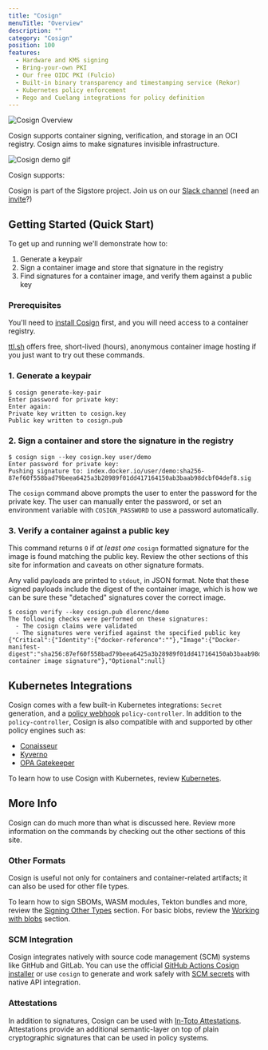 ```yaml
---
title: "Cosign"
menuTitle: "Overview"
description: ""
category: "Cosign"
position: 100
features:
  - Hardware and KMS signing
  - Bring-your-own PKI
  - Our free OIDC PKI (Fulcio)
  - Built-in binary transparency and timestamping service (Rekor)
  - Kubernetes policy enforcement
  - Rego and Cuelang integrations for policy definition
---
```


![Cosign Overview](/cosign_overview_v1.jpg)

Cosign supports container signing, verification, and storage in an OCI registry.
Cosign aims to make signatures invisible infrastructure.

![Cosign demo gif](/cosign.gif)

Cosign supports:

<list :items="features" type="info"></list>

Cosign is part of the Sigstore project. Join us on our [Slack channel](https://sigstore.slack.com/) (need an [invite](https://links.sigstore.dev/slack-invite)?)

## Getting Started (Quick Start)

To get up and running we'll demonstrate how to: 

1. Generate a keypair
1. Sign a container image and store that signature in the registry
1. Find signatures for a container image, and verify them against a public key

### Prerequisites

You'll need to [install Cosign](installation) first, and you will need access to a container registry.

[ttl.sh](https://ttl.sh) offers free, short-lived (hours), anonymous container image
hosting if you just want to try out these commands.

### 1. Generate a keypair

```shell
$ cosign generate-key-pair
Enter password for private key:
Enter again:
Private key written to cosign.key
Public key written to cosign.pub
```

### 2. Sign a container and store the signature in the registry

```shell
$ cosign sign --key cosign.key user/demo
Enter password for private key:
Pushing signature to: index.docker.io/user/demo:sha256-87ef60f558bad79beea6425a3b28989f01dd417164150ab3baab98dcbf04def8.sig
```

The `cosign` command above prompts the user to enter the password for the private key.
The user can manually enter the password, or set an environment variable with `COSIGN_PASSWORD` to use a password automatically.

### 3. Verify a container against a public key

This command returns `0` if *at least one* `cosign` formatted signature for the image is found
matching the public key. Review the other sections of this site for information and caveats on other signature formats.

Any valid payloads are printed to `stdout`, in JSON format.
Note that these signed payloads include the digest of the container image, which is how we can be
sure these "detached" signatures cover the correct image.

```shell
$ cosign verify --key cosign.pub dlorenc/demo
The following checks were performed on these signatures:
  - The cosign claims were validated
  - The signatures were verified against the specified public key
{"Critical":{"Identity":{"docker-reference":""},"Image":{"Docker-manifest-digest":"sha256:87ef60f558bad79beea6425a3b28989f01dd417164150ab3baab98dcbf04def8"},"Type":"cosign container image signature"},"Optional":null}
```

## Kubernetes Integrations

Cosign comes with a few built-in Kubernetes integrations: `Secret` generation, and a [policy webhook](../policy-controller/overview) `policy-controller`.
In addition to the `policy-controller`, Cosign is also compatible with and supported by other policy engines such as:

* [Conaisseur](https://github.com/sse-secure-systems/connaisseur#what-is-connaisseur)
* [Kyverno](https://kyverno.io/docs/writing-policies/verify-images/)
* [OPA Gatekeeper](https://github.com/sigstore/cosign-gatekeeper-provider)

To learn how to use Cosign with Kubernetes, review [Kubernetes](kubernetes).

## More Info

Cosign can do much more than what is discussed here. Review more information on the commands by checking out the other sections of this site.

### Other Formats

Cosign is useful not only for containers and container-related artifacts; it can also be used for other file types. 

To learn how to sign SBOMs, WASM modules, Tekton bundles and more, review the [Signing Other Types](other_types) section. For basic blobs, review the [Working with blobs](working_with_blobs) section.

### SCM Integration

Cosign integrates natively with source code management (SCM) systems like GitHub and GitLab.
You can use the official [GitHub Actions Cosign installer](https://github.com/marketplace/actions/cosign-installer) or use `cosign` to generate and work safely with [SCM secrets](git_support) with native API integration.

### Attestations

In addition to signatures, Cosign can be used with [In-Toto Attestations](https://github.com/in-toto/attestation).
Attestations provide an additional semantic-layer on top of plain cryptographic signatures that can be used in policy systems.
